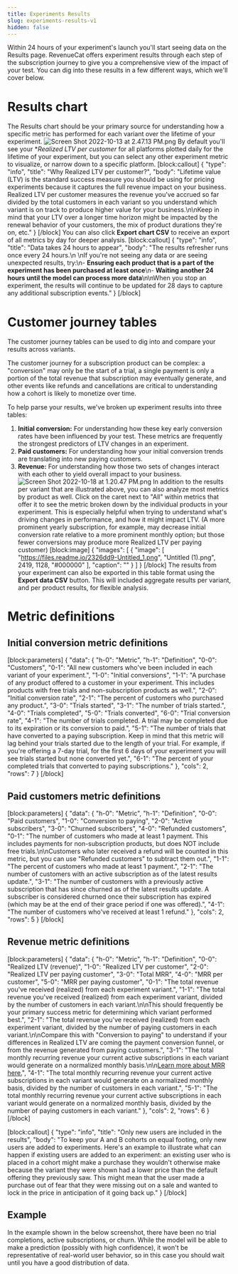 ```yaml
---
title: Experiments Results
slug: experiments-results-v1
hidden: false
---
```

Within 24 hours of your experiment's launch you'll start seeing data on the Results page. RevenueCat offers experiment results through each step of the subscription journey to give you a comprehensive view of the impact of your test. You can dig into these results in a few different ways, which we'll cover below.

# Results chart

The Results chart should be your primary source for understanding how a specific metric has performed for each variant over the lifetime of your experiment.
![](https://files.readme.io/12ac18a-Screen_Shot_2022-10-13_at_2.47.13_PM.png "Screen Shot 2022-10-13 at 2.47.13 PM.png")
By default you'll see your **Realized LTV per customer* for all platforms plotted daily for the lifetime of your experiment, but you can select any other experiment metric to visualize, or narrow down to a specific platform.
[block:callout]
{
  "type": "info",
  "title": "Why Realized LTV per customer?",
  "body": "Lifetime value (LTV) is the standard success measure you should be using for pricing experiments because it captures the full revenue impact on your business. Realized LTV per customer measures the revenue you've accrued so far divided by the total customers in each variant so you understand which variant is on track to produce higher value for your business.\n\nKeep in mind that your LTV over a longer time horizon might be impacted by the renewal behavior of your customers, the mix of product durations they're on, etc."
}
[/block]
You can also click **Export chart CSV** to receive an export of all metrics by day for deeper analysis. 
[block:callout]
{
  "type": "info",
  "title": "Data takes 24 hours to appear",
  "body": "The results refresher runs once every 24 hours.\n \nIf you're not seeing any data or are seeing unexpected results, try:\n- **Ensuring each product that is a part of the experiment has been purchased at least once**\n- **Waiting another 24 hours until the model can process more data**\n\nWhen you stop an experiment, the results will continue to be updated for 28 days to capture any additional subscription events."
}
[/block]
# Customer journey tables
The customer journey tables can be used to dig into and compare your results across variants. 

The customer journey for a subscription product can be complex: a "conversion" may only be the start of a trial, a single payment is only a portion of the total revenue that subscription may eventually generate, and other events like refunds and cancellations are critical to understanding how a cohort is likely to monetize over time.

To help parse your results, we've broken up experiment results into three tables:
1. **Initial conversion:** For understanding how these key early conversion rates have been influenced by your test. These metrics are frequently the strongest predictors of LTV changes in an experiment.
2. **Paid customers:** For understanding how your initial conversion trends are translating into new paying customers.
3. **Revenue:** For understanding how those two sets of changes interact with each other to yield overall impact to your business.
![](https://files.readme.io/24e17e5-Screen_Shot_2022-10-18_at_1.20.47_PM.png "Screen Shot 2022-10-18 at 1.20.47 PM.png")
In addition to the results per variant that are illustrated above, you can also analyze most metrics by product as well. Click on the caret next to "All" within metrics that offer it to see the metric broken down by the individual products in your experiment. This is especially helpful when trying to understand what's driving changes in performance, and how it might impact LTV. (A more prominent yearly subscription, for example, may decrease initial conversion rate relative to a more prominent monthly option; but those fewer conversions may produce more Realized LTV per paying customer)
[block:image]
{
  "images": [
    {
      "image": [
        "https://files.readme.io/2326dd9-Untitled_1.png",
        "Untitled (1).png",
        2419,
        1128,
        "#000000"
      ],
      "caption": ""
    }
  ]
}
[/block]
The results from your experiment can also be exported in this table format using the **Export data CSV** button. This will included aggregate results per variant, and per product results, for flexible analysis.

# Metric definitions

## Initial conversion metric definitions
[block:parameters]
{
  "data": {
    "h-0": "Metric",
    "h-1": "Definition",
    "0-0": "Customers",
    "0-1": "All new customers who've been included in each variant of your experiment.",
    "1-0": "Initial conversions",
    "1-1": "A purchase of any product offered to a customer in your experiment. This includes products with free trials and non-subscription products as well.",
    "2-0": "Initial conversion rate",
    "2-1": "The percent of customers who purchased any product.",
    "3-0": "Trials started",
    "3-1": "The number of trials started.",
    "4-0": "Trials completed",
    "5-0": "Trials converted",
    "6-0": "Trial conversion rate",
    "4-1": "The number of trials completed. A trial may be completed due to its expiration or its conversion to paid.",
    "5-1": "The number of trials that have converted to a paying subscription. Keep in mind that this metric will lag behind your trials started due to the length of your trial. For example, if you're offering a 7-day trial, for the first 6 days of your experiment you will see trials started but none converted yet.",
    "6-1": "The percent of your completed trials that converted to paying subscriptions."
  },
  "cols": 2,
  "rows": 7
}
[/block]
## Paid customers metric definitions
[block:parameters]
{
  "data": {
    "h-0": "Metric",
    "h-1": "Definition",
    "0-0": "Paid customers",
    "1-0": "Conversion to paying",
    "2-0": "Active subscribers",
    "3-0": "Churned subscribers",
    "4-0": "Refunded customers",
    "0-1": "The number of customers who made at least 1 payment. This includes payments for non-subscription products, but does NOT include free trials.\n\nCustomers who later received a refund will be counted in this metric, but you can use \"Refunded customers\" to subtract them out.",
    "1-1": "The percent of customers who made at least 1 payment.",
    "2-1": "The number of customers with an active subscription as of the latest results update.",
    "3-1": "The number of customers with a previously active subscription that has since churned as of the latest results update. A subscriber is considered churned once their subscription has expired (which may be at the end of their grace period if one was offered).",
    "4-1": "The number of customers who've received at least 1 refund."
  },
  "cols": 2,
  "rows": 5
}
[/block]
## Revenue metric definitions
[block:parameters]
{
  "data": {
    "h-0": "Metric",
    "h-1": "Definition",
    "0-0": "Realized LTV (revenue)",
    "1-0": "Realized LTV per customer",
    "2-0": "Realized LTV per paying customer",
    "3-0": "Total MRR",
    "4-0": "MRR per customer",
    "5-0": "MRR per paying customer",
    "0-1": "The total revenue you've received (realized) from each experiment variant.",
    "1-1": "The total revenue you've received (realized) from each experiment variant, divided by the number of customers in each variant.\n\nThis should frequently be your primary success metric for determining which variant performed best.",
    "2-1": "The total revenue you've received (realized) from each experiment variant, divided by the number of paying customers in each variant.\n\nCompare this with \"Conversion to paying\" to understand if your differences in Realized LTV are coming the payment conversion funnel, or from the revenue generated from paying customers.",
    "3-1": "The total monthly recurring revenue your current active subscriptions in each variant would generate on a normalized monthly basis.\n\n[Learn more about MRR here.](https://www.revenuecat.com/docs/charts#monthly-recurring-revenue-mrr)",
    "4-1": "The total monthly recurring revenue your current active subscriptions in each variant would generate on a normalized monthly basis, divided by the number of customers in each variant.",
    "5-1": "The total monthly recurring revenue your current active subscriptions in each variant would generate on a normalized monthly basis, divided by the number of paying customers in each variant."
  },
  "cols": 2,
  "rows": 6
}
[/block]

[block:callout]
{
  "type": "info",
  "title": "Only new users are included in the results",
  "body": "To keep your A and B cohorts on equal footing, only new users are added to experiments. Here's an example to illustrate what can happen if existing users are added to an experiment: an existing user who is placed in a cohort might make a purchase they wouldn't otherwise make because the variant they were shown had a lower price than the default offering they previously saw. This might mean that the user made a purchase out of fear that they were missing out on a sale and wanted to lock in the price in anticipation of it going back up."
}
[/block]
## Example

In the example shown in the below screenshot, there have been no trial completions, active subscriptions, or churn. While the model will be able to make a prediction (possibly with high confidence), it won't be representative of real-world user behavior, so in this case you should wait until you have a good distribution of data.